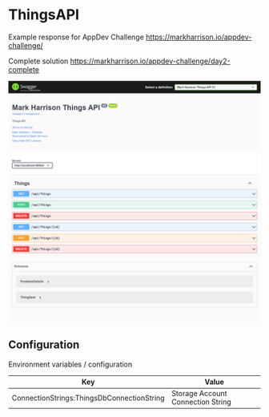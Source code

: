 # ThingsAPI

Example response for AppDev Challenge <https://markharrison.io/appdev-challenge/>

Complete solution <https://markharrison.io/appdev-challenge/day2-complete>

![](docs/scrn1.png)


## Configuration

Environment variables / configuration 

| Key          | Value     |  
|--------------|-----------| 
| ConnectionStrings:ThingsDbConnectionString | Storage Account Connection String  |  

